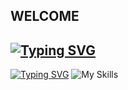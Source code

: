 ## WELCOME

<!--
**NicolasGS1/NicolasGS1** is a ✨ _special_ ✨ repository because its `README.md` (this file) appears on your GitHub profile.

Here are some ideas to get you started:

- 🔭 I’m currently working on ...
- 🌱 I’m currently learning ...
- 👯 I’m looking to collaborate on ...
- 🤔 I’m looking for help with ...
- 💬 Ask me about ...
- 📫 How to reach me: ...
- 😄 Pronouns: ...
- ⚡ Fun fact: ...
-->
[![Typing SVG](https://readme-typing-svg.herokuapp.com?font=Fira+Code&pause=1000&color=00F70E&width=435&lines=My+name+is+Nicolas+Garavito)](https://git.io/typing-svg)
 -
[![Typing SVG](https://readme-typing-svg.herokuapp.com?font=Fira+Code&pause=1000&color=00F70E&width=435&lines=I'm+Frontend+Web+Developer+)](https://git.io/typing-svg)
![My Skills](https://go-skill-icons.vercel.app/api/icons?i=js,html,css,angular)
